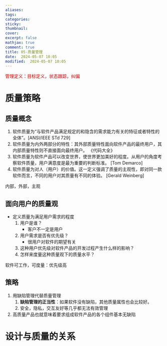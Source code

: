```yaml
---
aliases: 
tags: 
categories:
sticky:
thumbnail:
cover: 
excerpt: false
mathjax: true
comment: true
title: 05-质量管理
date:  2024-05-07 10:05
modified:  2024-05-07 10:05
---
```

<font color="#c00000">管理定义：目标定义，状态跟踪，纠偏</font>
# 质量策略


## 质量概念

1. 软件质量为“与软件产品满足规定的和隐含的需求能力有关的特征或者特性的全体”。[ANSI/IEEE STd 729]
2. 软件质量为内外两部分的特性：其外部质量特性面向软件产品的最终用户，其内部质量特性则不直接面向最终用户。 《代码大全》
3. 软件质量为软件产品可以改变世界，使世界更加美好的程度。从用户的角度考察软件质量，用户满意度是最为重要的判断标准。 [Tom Demarco]
4. 软件质量为对人（用户）的价值。这一定义强调了质量的主观性，即对同一款软件而言，不同的用户对其质量有不同的体验。 [Gerald Weinberg]


内部，外部，主观
## 面向用户的质量观

- 定义质量为满足用户需求的程度
	1. 用户是谁？
		- 客户不一定是用户
	2. 用户需求是否有优先级？
		- 很用户对软件的期望有关
	3. 这种用户优先级对软件产品的开发过程产生什么样的影响？
	4. 怎样来度量这种质量观下的质量水平？

软件可工作，可度量：优先级高
## 策略

1. 用缺陷管理代替质量管理
	1. **缺陷管理的正当性**：如果软件没有缺陷，其他质量属性也会比较好。
	2. 安全，隐私，交互友好等几乎都无法有效管理
2. 高质量产品也就意味着要求组成软件产品的各个组件基本无缺陷



# 设计与质量的关系